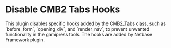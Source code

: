  # Disable CMB2 Tabs Hooks
 This plugin disables specific hooks added by the CMB2_Tabs class, such as \`before_form\`, \`opening_div\`, and \`render_nav\`, to prevent unwanted functionality in the gamipress tools. The hooks are added by Netbase Framework plugin.